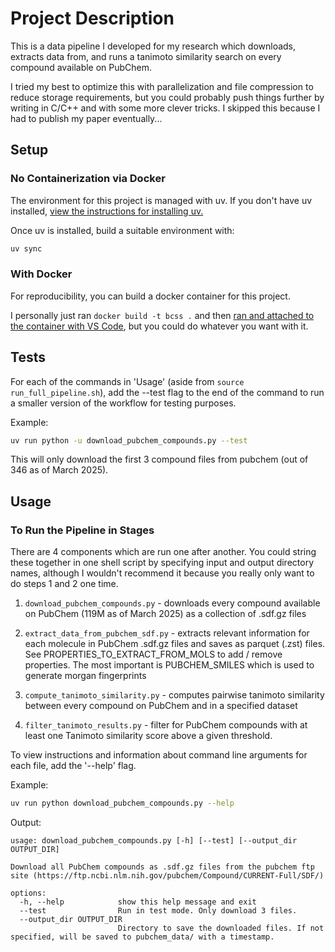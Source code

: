 # Project Description

This is a data pipeline I developed for my research which downloads, extracts data from, and runs a tanimoto similarity search on every compound available on PubChem.

I tried my best to optimize this with parallelization and file compression to reduce storage requirements, but you could probably push things further by writing in C/C++ and with some more clever tricks. I skipped this because I had to publish my paper eventually...

## Setup

### No Containerization via Docker

The environment for this project is managed with uv. If you don't have uv installed, [view the instructions for installing uv.](https://docs.astral.sh/uv/getting-started/installation/)

Once uv is installed, build a suitable environment with:

```bash
uv sync
```

### With Docker

For reproducibility, you can build a docker container for this project. 

I personally just ran `docker build -t bcss .` and then [ran and attached to the container with VS Code](https://code.visualstudio.com/docs/devcontainers/attach-container), but you could do whatever you want with it.

## Tests

For each of the commands in 'Usage' (aside from `source run_full_pipeline.sh`), add the --test flag to the end of the command to run a smaller version of the workflow for testing purposes.

Example:

```bash
uv run python -u download_pubchem_compounds.py --test
```

This will only download the first 3 compound files from pubchem (out of 346 as of March 2025).

## Usage

### To Run the Pipeline in Stages

There are 4 components which are run one after another. You could string these together in one shell script by specifying input and output directory names, although I wouldn't recommend it because you really only want to do steps 1 and 2 one time. 

1. `download_pubchem_compounds.py` - downloads every compound available on PubChem (119M as of March 2025) as a collection of .sdf.gz files

2. `extract_data_from_pubchem_sdf.py` - extracts relevant information for each molecule in PubChem .sdf.gz files and saves as parquet (.zst) files. See PROPERTIES_TO_EXTRACT_FROM_MOLS to add / remove properties. The most important is PUBCHEM_SMILES which is used to generate morgan fingerprints

3. `compute_tanimoto_similarity.py` - computes pairwise tanimoto similarity between every compound on PubChem and in a specified dataset

4. `filter_tanimoto_results.py` - filter for PubChem compounds with at least one Tanimoto similarity score above a given threshold. 

To view instructions and information about command line arguments for each file, add the '--help' flag. 

Example:

```bash
uv run python download_pubchem_compounds.py --help
```

Output:

```
usage: download_pubchem_compounds.py [-h] [--test] [--output_dir OUTPUT_DIR]

Download all PubChem compounds as .sdf.gz files from the pubchem ftp site (https://ftp.ncbi.nlm.nih.gov/pubchem/Compound/CURRENT-Full/SDF/)

options:
  -h, --help            show this help message and exit
  --test                Run in test mode. Only download 3 files.
  --output_dir OUTPUT_DIR
                        Directory to save the downloaded files. If not specified, will be saved to pubchem_data/ with a timestamp.
```
